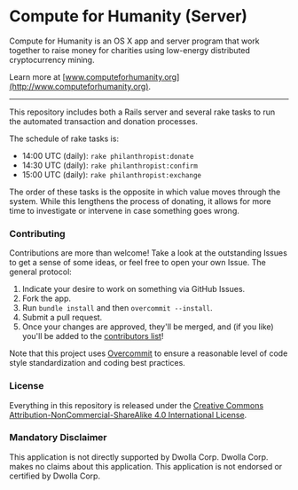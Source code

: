 # Compute for Humanity (Server)

Compute for Humanity is an OS X app and server program that work together to
raise money for charities using low-energy distributed cryptocurrency mining.

Learn more at [www.computeforhumanity.org](http://www.computeforhumanity.org).

----

This repository includes both a Rails server and several rake tasks to run the
automated transaction and donation processes.

The schedule of rake tasks is:

- 14:00 UTC (daily): `rake philanthropist:donate`
- 14:30 UTC (daily): `rake philanthropist:confirm`
- 15:00 UTC (daily): `rake philanthropist:exchange`

The order of these tasks is the opposite in which value moves through the
system. While this lengthens the process of donating, it allows for more time to
investigate or intervene in case something goes wrong.

### Contributing

Contributions are more than welcome! Take a look at the outstanding Issues to get a sense of some ideas, or feel free to open your own Issue. The general protocol:

1. Indicate your desire to work on something via GitHub Issues.
2. Fork the app.
3. Run `bundle install` and then `overcommit --install`.
4. Submit a pull request.
5. Once your changes are approved, they'll be merged, and (if you like) you'll be added to the [contributors list](https://github.com/ComputeForHumanity/compute-for-humanity-server/blob/master/CONTRIBUTORS.md)!

Note that this project uses [Overcommit](https://github.com/brigade/overcommit)
to ensure a reasonable level of code style standardization and coding best
practices.

### License

Everything in this repository is released under the
[Creative Commons Attribution-NonCommercial-ShareAlike 4.0 International License](http://creativecommons.org/licenses/by-nc-sa/4.0/).

### Mandatory Disclaimer

This application is not directly supported by Dwolla Corp. Dwolla
Corp. makes no claims about this application. This application is not
endorsed or certified by Dwolla Corp.
